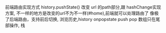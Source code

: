 前端路由实现方式  history.pushState() 改变 url 的path部分,跟 hashChange实现方案,
不一样的地方是改变的url不为不一样(#home),前端就可以处理路由了
像极了后端路由，支持前后切换,
浏览历史,history  onpopstate
push pop 数组只在尾部操作,  栈